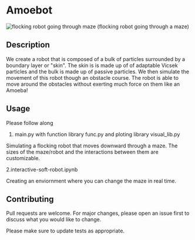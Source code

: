 # Amoebot
![flocking robot going through maze](video.gif)
(flocking robot going through a maze)


## Description

We create a robot that is composed of a bulk of particles surrounded by a boundary layer or "skin". The skin is is made up of of adaptable Vicsek particles and the bulk is made up of passive particles. We then simulate the movement of this robot though an obstacle course. The robot is able to move around the obstacles without exerting much force on them like an Amoeba!

## Usage

Please follow along 
1. main.py with function library func.py and ploting library visual_lib.py

Simulating a flocking robot that moves downward through a maze. The sizes of the maze/robot and the interactions between them are customizable.

2.interactive-soft-robot.ipynb

Creating an enviornment where you can change the maze in real time.

## Contributing
Pull requests are welcome. For major changes, please open an issue first to discuss what you would like to change.

Please make sure to update tests as appropriate.



